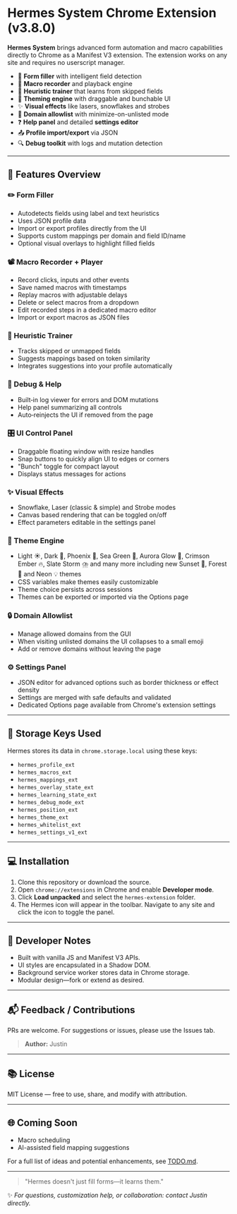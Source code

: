 
# Hermes System Chrome Extension (v3.8.0)


**Hermes System** brings advanced form automation and macro capabilities directly to Chrome as a Manifest V3 extension. The extension works on any site and requires no userscript manager.

- 🔁 **Form filler** with intelligent field detection
- 📼 **Macro recorder** and playback engine
- 🧠 **Heuristic trainer** that learns from skipped fields
- 🎨 **Theming engine** with draggable and bunchable UI
- ✨ **Visual effects** like lasers, snowflakes and strobes
- 🧩 **Domain allowlist** with minimize-on-unlisted mode
- ❓ **Help panel** and detailed **settings editor**
- 📤 **Profile import/export** via JSON
- 🔍 **Debug toolkit** with logs and mutation detection

---

## 🌟 Features Overview

### ✏️ Form Filler
- Autodetects fields using label and text heuristics
- Uses JSON profile data
- Import or export profiles directly from the UI
- Supports custom mappings per domain and field ID/name
- Optional visual overlays to highlight filled fields

### 📽️ Macro Recorder + Player
- Record clicks, inputs and other events
- Save named macros with timestamps
- Replay macros with adjustable delays
- Delete or select macros from a dropdown
- Edit recorded steps in a dedicated macro editor
- Import or export macros as JSON files

### 🧠 Heuristic Trainer
- Tracks skipped or unmapped fields
- Suggests mappings based on token similarity
- Integrates suggestions into your profile automatically

### 🐞 Debug & Help
- Built‑in log viewer for errors and DOM mutations
- Help panel summarizing all controls
- Auto‑reinjects the UI if removed from the page

### 🎛️ UI Control Panel
- Draggable floating window with resize handles
- Snap buttons to quickly align UI to edges or corners
- "Bunch" toggle for compact layout
- Displays status messages for actions

### ✨ Visual Effects
- Snowflake, Laser (classic & simple) and Strobe modes
- Canvas based rendering that can be toggled on/off
- Effect parameters editable in the settings panel

### 🎨 Theme Engine
- Light ☀️, Dark 🌙, Phoenix 🦅, Sea Green 🐢, Aurora Glow 🌠, Crimson Ember 🔥, Slate Storm ⛈️ and many more including new Sunset 🌇, Forest 🌳 and Neon 💡 themes
- CSS variables make themes easily customizable
- Theme choice persists across sessions
- Themes can be exported or imported via the Options page

### 🔒 Domain Allowlist
- Manage allowed domains from the GUI
- When visiting unlisted domains the UI collapses to a small emoji
- Add or remove domains without leaving the page

### ⚙️ Settings Panel
- JSON editor for advanced options such as border thickness or effect density
- Settings are merged with safe defaults and validated
- Dedicated Options page available from Chrome's extension settings

---

## 🔧 Storage Keys Used

Hermes stores its data in `chrome.storage.local` using these keys:
- `hermes_profile_ext`
- `hermes_macros_ext`
- `hermes_mappings_ext`
- `hermes_overlay_state_ext`
- `hermes_learning_state_ext`
- `hermes_debug_mode_ext`
- `hermes_position_ext`
- `hermes_theme_ext`
- `hermes_whitelist_ext`
- `hermes_settings_v1_ext`

---

## 💻 Installation

1. Clone this repository or download the source.
2. Open `chrome://extensions` in Chrome and enable **Developer mode**.
3. Click **Load unpacked** and select the `hermes-extension` folder.
4. The Hermes icon will appear in the toolbar. Navigate to any site and click the icon to toggle the panel.

---

## 📜 Developer Notes

- Built with vanilla JS and Manifest V3 APIs.
- UI styles are encapsulated in a Shadow DOM.
- Background service worker stores data in Chrome storage.
- Modular design—fork or extend as desired.

---

## 📬 Feedback / Contributions

PRs are welcome. For suggestions or issues, please use the Issues tab.

> **Author:** Justin

---

## 📚 License

MIT License — free to use, share, and modify with attribution.

---

## 🌐 Coming Soon

- Macro scheduling
- AI-assisted field mapping suggestions

For a full list of ideas and potential enhancements, see [TODO.md](TODO.md).

---

> "Hermes doesn't just fill forms—it learns them."

✨ *For questions, customization help, or collaboration: contact Justin directly.*
